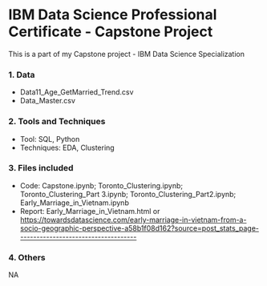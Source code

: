 # IBM Data Science Professional Certificate - Capstone Project
This is a part of my Capstone project - IBM Data Science Specialization

### 1. Data
- Data11_Age_GetMarried_Trend.csv
- Data_Master.csv

### 2. Tools and Techniques
- Tool: SQL, Python
- Techniques: EDA, Clustering

### 3. Files included
- Code: Capstone.ipynb; Toronto_Clustering.ipynb; Toronto_Clustering_Part 3.ipynb; Toronto_Clustering_Part2.ipynb; Early_Marriage_in_Vietnam.ipynb
- Report: Early_Marriage_in_Vietnam.html
or https://towardsdatascience.com/early-marriage-in-vietnam-from-a-socio-geographic-perspective-a58b1f08d162?source=post_stats_page-------------------------------------

### 4. Others
NA
